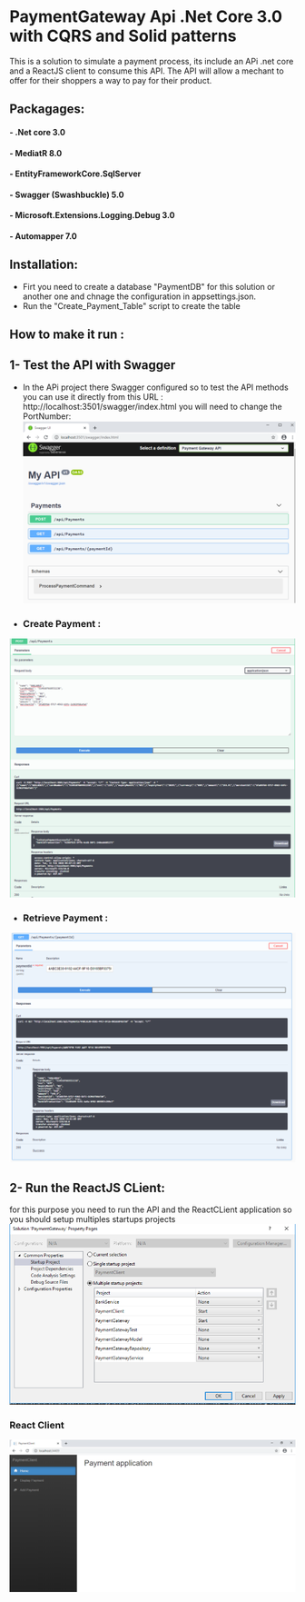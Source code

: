 # PaymentGateway Api .Net Core 3.0 with CQRS and Solid patterns

This is a solution to simulate a payment process, its include an APi .net core and a ReactJS client to consume this API.
The API will allow a mechant to offer for their shoppers a way to pay for their product.

## Packagages:

  ####    - .Net core 3.0
  ####    - MediatR 8.0
  ####    - EntityFrameworkCore.SqlServer 
  ####    - Swagger (Swashbuckle) 5.0
  ####    - Microsoft.Extensions.Logging.Debug 3.0
  ####    - Automapper 7.0


## Installation:
- Firt you need to create a database "PaymentDB" for this solution or another one and chnage the configuration in  appsettings.json.
- Run the "Create_Payment_Table" script to create the table 

## How to make it run :
## 1- Test the API with Swagger
- In the APi project there Swagger configured so to test the API methods you can use it directly from this URL : http://localhost:3501/swagger/index.html
you will need to change the  PortNumber:
![alt text](swagger_home.PNG)

- ### Create Payment :
![alt text](post_payment.PNG)

- ### Retrieve Payment :
![alt text](get_payment.PNG)

## 2- Run the ReactJS CLient:
for this purpose you need to run the API and the ReactCLient application so you should setup multiples startups projects
![alt text](set_startup_projects.PNG)

### React Client
![alt text](react_client.PNG)
